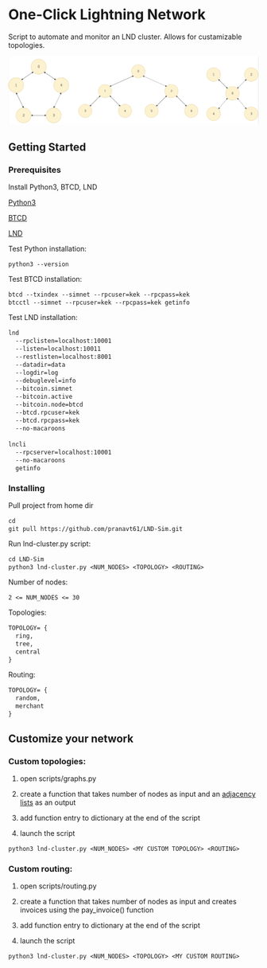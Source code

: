 # One-Click Lightning Network

Script to automate and monitor an LND cluster. Allows for custamizable topologies.

![alt text](https://raw.githubusercontent.com/pranavt61/LND-Sim/master/README.png)

## Getting Started

### Prerequisites

Install Python3, BTCD, LND

[Python3](https://www.python.org/downloads/)

[BTCD](https://github.com/btcsuite/btcd)

[LND](https://github.com/lightningnetwork/lnd)

Test Python installation:
```
python3 --version
```

Test BTCD installation:
```
btcd --txindex --simnet --rpcuser=kek --rpcpass=kek
btcctl --simnet --rpcuser=kek --rpcpass=kek getinfo
```

Test LND installation:
```
lnd 
  --rpclisten=localhost:10001
  --listen=localhost:10011 
  --restlisten=localhost:8001 
  --datadir=data 
  --logdir=log 
  --debuglevel=info 
  --bitcoin.simnet 
  --bitcoin.active 
  --bitcoin.node=btcd 
  --btcd.rpcuser=kek 
  --btcd.rpcpass=kek
  --no-macaroons

lncli 
  --rpcserver=localhost:10001
  --no-macaroons
  getinfo
```

### Installing

Pull project from home dir
```
cd
git pull https://github.com/pranavt61/LND-Sim.git
```

Run lnd-cluster.py script:
```
cd LND-Sim
python3 lnd-cluster.py <NUM_NODES> <TOPOLOGY> <ROUTING>
```

Number of nodes:
```
2 <= NUM_NODES <= 30
```

Topologies:
```
TOPOLOGY= {
  ring,
  tree,
  central
}
```

Routing:
```
TOPOLOGY= {
  random,
  merchant
}
```

## Customize your network
### Custom topologies:

1) open scripts/graphs.py

2) create a function that takes number of nodes as input and an [adjacency lists](https://en.wikipedia.org/wiki/Adjacency_list) as an output


3) add function entry to dictionary at the end of the script

4) launch the script 
```
python3 lnd-cluster.py <NUM_NODES> <MY CUSTOM TOPOLOGY> <ROUTING>
```

### Custom routing:

1) open scripts/routing.py

2) create a function that takes number of nodes as input and creates invoices using the pay_invoice() function

3) add function entry to dictionary at the end of the script

4) launch the script 
```
python3 lnd-cluster.py <NUM_NODES> <TOPOLOGY> <MY CUSTOM ROUTING>
```
